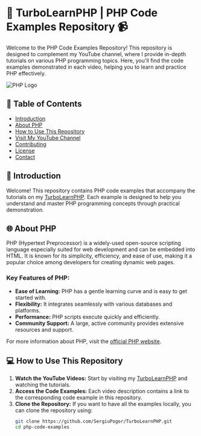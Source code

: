 # 🌟 TurboLearnPHP | PHP Code Examples Repository 📹

Welcome to the PHP Code Examples Repository! This repository is designed to complement my YouTube channel, where I provide in-depth tutorials on various PHP programming topics. Here, you'll find the code examples demonstrated in each video, helping you to learn and practice PHP effectively.

![PHP Logo](https://www.php.net/images/logos/php-logo.svg)

## 📖 Table of Contents
- [Introduction](#introduction)
- [About PHP](#about-php)
- [How to Use This Repository](#how-to-use-this-repository)
- [Visit My YouTube Channel](#visit-my-youtube-channel)
- [Contributing](#contributing)
- [License](#license)
- [Contact](#contact)

## 🌟 Introduction
Welcome! This repository contains PHP code examples that accompany the tutorials on my [TurboLearnPHP](https://www.youtube.com/@TurboLearnPHP). Each example is designed to help you understand and master PHP programming concepts through practical demonstration.

## 🌐 About PHP
PHP (Hypertext Preprocessor) is a widely-used open-source scripting language especially suited for web development and can be embedded into HTML. It is known for its simplicity, efficiency, and ease of use, making it a popular choice among developers for creating dynamic web pages.

### Key Features of PHP:
- **Ease of Learning:** PHP has a gentle learning curve and is easy to get started with.
- **Flexibility:** It integrates seamlessly with various databases and platforms.
- **Performance:** PHP scripts execute quickly and efficiently.
- **Community Support:** A large, active community provides extensive resources and support.

For more information about PHP, visit the [official PHP website](https://www.php.net/).

## 💻 How to Use This Repository
1. **Watch the YouTube Videos:** Start by visiting my [TurboLearnPHP](https://www.youtube.com/@TurboLearnPHP) and watching the tutorials.
2. **Access the Code Examples:** Each video description contains a link to the corresponding code example in this repository.
3. **Clone the Repository:** If you want to have all the examples locally, you can clone the repository using:
   ```sh
   git clone https://github.com/SergiuPogor/TurboLearnPHP.git
   cd php-code-examples
